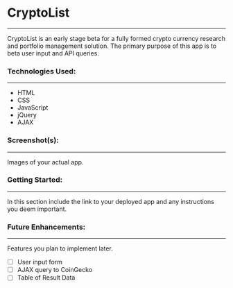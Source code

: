 # CryptoList
--- 

CryptoList is an early stage beta for a fully formed crypto currency research and portfolio management solution. The primary purpose of this app is to beta user input and API queries. 

### Technologies Used: 
--- 

- HTML
- CSS
- JavaScript
- jQuery
- AJAX

### Screenshot(s):
--- 

Images of your actual app.

### Getting Started: 
--- 

In this section include the link to your deployed app and any instructions you deem important.

### Future Enhancements:
--- 

Features you plan to implement later.

- [ ] User input form
- [ ] AJAX query to CoinGecko
- [ ] Table of Result Data